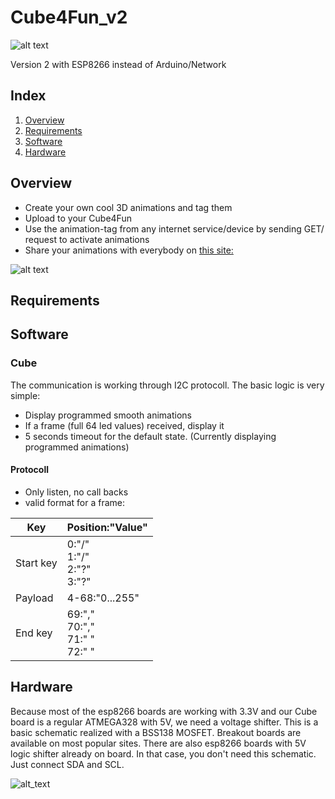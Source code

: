 # Cube4Fun_v2
![alt text][logo]

Version 2 with ESP8266 instead of Arduino/Network

## Index
 1. [Overview](#overview)
 2. [Requirements](#requirements)
 3. [Software](#software)
 4. [Hardware](#hardware)

## Overview
* Create your own cool 3D animations and tag them
* Upload to your Cube4Fun
* Use the animation-tag from any internet service/device by sending GET/  request to activate animations
* Share your animations with everybody on [this site:](http://www.cube4fun.net)

![alt text][overviewIMG1]

## Requirements

## Software
### Cube
The communication is working through I2C protocoll. The basic logic is very simple:
* Display programmed smooth animations
* If a frame (full 64 led values) received, display it
* 5 seconds timeout for the default state. (Currently displaying programmed animations) 

#### Protocoll
* Only listen, no call backs
* valid format for a frame: 


| Key       | Position:"Value"         |
| ---       | ---                      |
| Start key | 0:"/"<br>1:"/"<br>2:"?"<br>3:"?" |
| Payload   | 4-68:"0...255"           |
| End key   | 69:","<br>70:","<br>71:" "<br>72:" " |

## Hardware
Because most of the esp8266 boards are working with 3.3V and our Cube board is a regular ATMEGA328 with 5V, we need a voltage shifter. This is a basic schematic realized with a BSS138 MOSFET. Breakout boards are available on most popular sites. There are also esp8266 boards with 5V logic shifter already on board. In that case, you don't need this schematic. Just connect SDA and SCL.

![alt_text][schematic1] 


[logo]: http://cube4fun.net/images/Cube6-128j.png "Logo"
[overviewIMG1]: http://cube4fun.net/images/Overview-Pic2.png "Overview"
[schematic1]: https://github.com/workinghard/Cube4Fun_v2/blob/master/img/Cube4Fun_Schematic.png "Schematic1"

